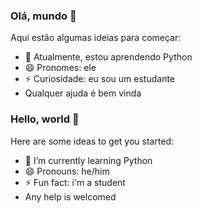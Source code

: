 ### Olá, mundo 👋

Aqui estão algumas ideias para começar:

- 🌱 Atualmente, estou aprendendo Python
- 😄 Pronomes: ele
- ⚡ Curiosidade: eu sou um estudante
- Qualquer ajuda é bem vinda

### Hello, world 👋

Here are some ideas to get you started:

- 🌱 I’m currently learning Python
- 😄 Pronouns: he/him
- ⚡ Fun fact: i'm a student
- Any help is welcomed

